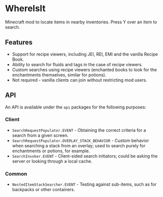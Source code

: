 # WhereIsIt
Minecraft mod to locate items in nearby inventories. Press Y over an item to search.

## Features

- Support for recipe viewers, including JEI, REI, EMI and the vanilla Recipe Book.
- Ability to search for fluids and tags in the case of recipe viewers.
- Custom searches using recipe viewers (enchanted books to look for the enchantments themselves, similar for potions).
- Not required - vanilla clients can join without restricting mod users.


## API

An API is available under the `api` packages for the following purposes:

### Client

- `SearchRequestPopulator.EVENT` - Obtaining the correct criteria for a search from a given screen.
- `SearchRequestPopulator.OVERLAY_STACK_BEHAVIOR` - Custom behavior when searching a stack from an overlay; used to
   search purely for enchantments or potions, for example.
- `SearchInvoker.EVENT` - Client-sided search initiators; could be asking the server or looking through a local cache.

### Common

- `NestedItemStackSearcher.EVENT` - Testing against sub-items, such as for backpacks or other containers.